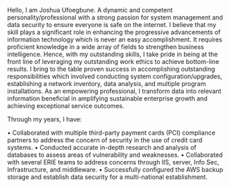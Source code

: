 Hello, I am Joshua Ufoegbune. A dynamic and competent personality/professional with a strong passion for system management and data security to ensure everyone is safe on the internet. I believe that my skill plays a significant role in enhancing the progressive advancements of information technology which is never an easy accomplishment. It requires proficient knowledge in a wide array of fields to strengthen business intelligence. Hence, with my outstanding skills, I take pride in being at the front line of leveraging my outstanding work ethics to achieve bottom-line results.
I bring to the table proven success in accomplishing outstanding responsibilities which involved conducting system configuration/upgrades, establishing a network inventory, data analysis, and multiple program installations. As an empowering professional, I transform data into relevant information beneficial in amplifying sustainable enterprise growth and achieving exceptional service outcomes.

Through my years, I have:

• Collaborated with multiple third-party payment cards (PCI) compliance partners to address the concern of security in the use of credit card systems.
• Conducted accurate in-depth research and analysis of databases to assess areas of vulnerability and weaknesses.
• Collaborated with several ERIE teams to address concerns through IIS, server, Info Sec, Infrastructure, and middleware.
• Successfully configured the AWS backup storage and establish data security for a multi-national establishment.
